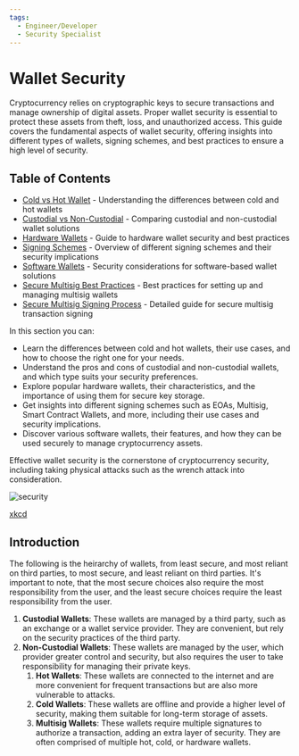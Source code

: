 ```yaml
---
tags:
  - Engineer/Developer
  - Security Specialist
---
```


# Wallet Security


Cryptocurrency relies on cryptographic keys to secure transactions and manage ownership of digital assets. Proper wallet security is essential to protect these assets from theft, loss, and unauthorized access. This guide covers the fundamental aspects of wallet security, offering insights into different types of wallets, signing schemes, and best practices to ensure a high level of security.

## Table of Contents

- [Cold vs Hot Wallet](./cold-vs-hot-wallet.md) - Understanding the differences between cold and hot wallets
- [Custodial vs Non-Custodial](./custodial-vs-non-custodial.md) - Comparing custodial and non-custodial wallet solutions
- [Hardware Wallets](./hardware-wallets.md) - Guide to hardware wallet security and best practices
- [Signing Schemes](./signing-schemes.md) - Overview of different signing schemes and their security implications
- [Software Wallets](./software-wallets.md) - Security considerations for software-based wallet solutions
- [Secure Multisig Best Practices](./secure-multisig-best-practices.md) - Best practices for setting up and managing multisig wallets
- [Secure Multisig Signing Process](./secure-multisig-signing-process.md) - Detailed guide for secure multisig transaction signing

In this section you can:

- Learn the differences between cold and hot wallets, their use cases, and how to choose the right one for your needs.
- Understand the pros and cons of custodial and non-custodial wallets, and which type suits your security preferences.
- Explore popular hardware wallets, their characteristics, and the importance of using them for secure key storage.
- Get insights into different signing schemes such as EOAs, Multisig, Smart Contract Wallets, and more, including their use cases and security implications.
- Discover various software wallets, their features, and how they can be used securely to manage cryptocurrency assets.

Effective wallet security is the cornerstone of cryptocurrency security, including taking physical attacks such as the wrench attack into consideration.

![security](https://github.com/security-alliance/frameworks/assets/84518844/12e2cba3-f69e-4fde-85f1-8a235b9808af)

[xkcd](https://xkcd.com/538/)


## Introduction

The following is the heirarchy of wallets, from least secure, and most reliant on third parties, to most secure, and least reliant on third parties. It's important to note, that the most secure choices also require the most responsibility from the user, and the least secure choices require the least responsibility from the user.

1. **Custodial Wallets**: These wallets are managed by a third party, such as an exchange or a wallet service provider. They are convenient, but rely on the security practices of the third party.
2. **Non-Custodial Wallets**: These wallets are managed by the user, which provider greater control and security, but also requires the user to take responsibility for managing their private keys.
   1. **Hot Wallets**: These wallets are connected to the internet and are more convenient for frequent transactions but are also more vulnerable to attacks.
   2. **Cold Wallets**: These wallets are offline and provide a higher level of security, making them suitable for long-term storage of assets.
   3. **Multisig Wallets**: These wallets require multiple signatures to authorize a transaction, adding an extra layer of security. They are often comprised of multiple hot, cold, or hardware wallets.